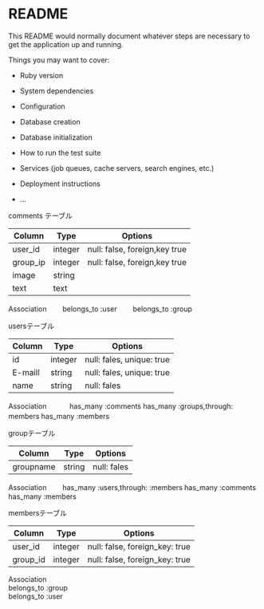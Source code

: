 # README

This README would normally document whatever steps are necessary to get the
application up and running.

Things you may want to cover:

* Ruby version

* System dependencies

* Configuration

* Database creation

* Database initialization

* How to run the test suite

* Services (job queues, cache servers, search engines, etc.)

* Deployment instructions

* ...


comments テーブル

|Column|Type|Options|  
|------|----|-------|   
|user_id|integer|null: false, foreign,key true|  
|group_ip|integer|null: false, foreign,key true|
|image|string|  
|text|text|  
Association　　
belongs_to :user　　
belongs_to :group　　

usersテーブル

|Column|Type|Options|   
|------|----|-----|  
|id|integer|null: fales, unique: true|    
|E-maill|string|null: fales, unique: true|    
|name|string|null: fales|  
Association　　　
has_many :comments
has_many :groups,through: members
has_many :members　

groupテーブル

|Column|Type|Options|   
|------|----|-------|  
|groupname|string|null: fales|
Association　　
has_many :users,through: :members
has_many :comments　　
has_many :members

membersテーブル

|Column|Type|Options|  
|------|----|-------|  
|user_id|integer|null: false, foreign_key: true|  
|group_id|integer|null: false, foreign_key: true|  
Association  
belongs_to :group  
belongs_to :user  
